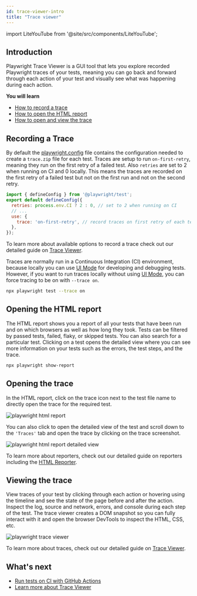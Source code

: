 ```yaml
---
id: trace-viewer-intro
title: "Trace viewer"
---
```


import LiteYouTube from '@site/src/components/LiteYouTube';

## Introduction

Playwright Trace Viewer is a GUI tool that lets you explore recorded Playwright traces of your tests, meaning you can go back and forward through each action of your test and visually see what was happening during each action.

**You will learn**

- [How to record a trace](/trace-viewer-intro.md#recording-a-trace)
- [How to open the HTML report](/trace-viewer-intro.md#opening-the-html-report)
- [How to open and view the trace](/trace-viewer-intro.md#opening-the-trace)

<LiteYouTube
    id="yP6AnTxC34s"
    title="Viewing Playwright Traces"
/>

## Recording a Trace

By default the [playwright.config](./trace-viewer.md#tracing-on-ci) file contains the configuration needed to create a `trace.zip` file for each test. Traces are setup to run `on-first-retry`, meaning they run on the first retry of a failed test. Also `retries` are set to 2 when running on CI and 0 locally. This means the traces are recorded on the first retry of a failed test but not on the first run and not on the second retry.

```js title="playwright.config.ts"
import { defineConfig } from '@playwright/test';
export default defineConfig({
  retries: process.env.CI ? 2 : 0, // set to 2 when running on CI
  // ...
  use: {
    trace: 'on-first-retry', // record traces on first retry of each test
  },
});
```

To learn more about available options to record a trace check out our detailed guide on [Trace Viewer](/trace-viewer.md).

Traces are normally run in a Continuous Integration (CI) environment, because locally you can use [UI Mode](/test-ui-mode.md) for developing and debugging tests. However, if you want to run traces locally without using [UI Mode](/test-ui-mode.md), you can force tracing to be on with `--trace on`.

```bash
npx playwright test --trace on
```

## Opening the HTML report

The HTML report shows you a report of all your tests that have been run and on which browsers as well as how long they took. Tests can be filtered by passed tests, failed, flaky, or skipped tests. You can also search for a particular test. Clicking on a test opens the detailed view where you can see more information on your tests such as the errors, the test steps, and the trace.

```bash
npx playwright show-report
```

## Opening the trace

In the HTML report, click on the trace icon next to the test file name to directly open the trace for the required test.

![playwright html report](https://github.com/microsoft/playwright/assets/13063165/a3da1fb5-6619-4c03-98aa-adf65c376525)


You can also click to open the detailed view of the test and scroll down to the `'Traces'` tab and open the trace by clicking on the trace screenshot.

![playwright html report detailed view](https://github.com/microsoft/playwright/assets/13063165/2b583d6f-5241-4ecf-83a8-650072d4a201)


To learn more about reporters, check out our detailed guide on reporters including the [HTML Reporter](/test-reporters.md#html-reporter).

## Viewing the trace

View traces of your test by clicking through each action or hovering using the timeline and see the state of the page before and after the action. Inspect the log, source and network, errors, and console during each step of the test. The trace viewer creates a DOM snapshot so you can fully interact with it and open the browser DevTools to inspect the HTML, CSS, etc.

![playwright trace viewer](https://github.com/microsoft/playwright/assets/13063165/10fe3585-8401-4051-b1c2-b2e92ac4c274)

To learn more about traces, check out our detailed guide on [Trace Viewer](/trace-viewer.md).

## What's next

- [Run tests on CI with GitHub Actions](/ci-intro.md)
- [Learn more about Trace Viewer](/trace-viewer.md)
